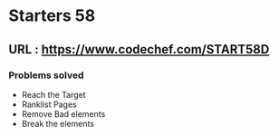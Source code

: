# Starters 58
## URL : https://www.codechef.com/START58D
### Problems solved
* Reach the Target
* Ranklist Pages
* Remove Bad elements 
* Break the elements